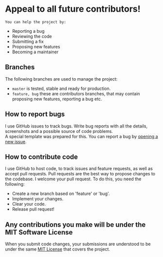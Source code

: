 # Appeal to all future contributors!

`You can help the project by:`

+ Reporting a bug
+ Reviewing the code
+ Submitting a fix
+ Proposing new features
+ Becoming a maintainer

## Branches

The following branches are used to manage the project:
+ `master` is tested, stable and ready for production.
+ `feature, bug` these are contributors branches, that may contain proposing new features, reporting a bug etc.

## How to report bugs

I use GitHub issues to track bugs. Write bug reports with all the details, screenshots and a possible source of code problems.  
A special template was prepared for this. You can report a bug by [opening a new issue](../../issues/new/choose).

## How to contribute code

I use GitHub to host code, to track issues and feature requests, as well as accept pull requests. Pull requests are the best way to propose changes to the codebase. 
I welcome your pull request. To do this, you need the following:

+ Create a new branch based on 'feature' or 'bug'.
+ Implement your changes.
+ Clear your code.
+ Release pull request!

## Any contributions you make will be under the MIT Software License

When you submit code changes, your submissions are understood to be under the same [MIT License](../master/LICENSE) that covers the project.
